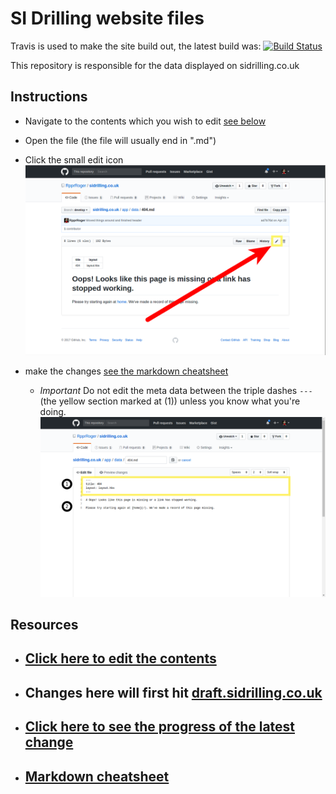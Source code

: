 # SI Drilling website files

Travis is used to make the site build out, the latest build was: [![Build Status](https://travis-ci.org/RpprRoger/sidrilling.co.uk.svg?branch=develop)](https://travis-ci.org/RpprRoger/sidrilling.co.uk)

This repository is responsible for the data displayed on sidrilling.co.uk

## Instructions

- Navigate to the contents which you wish to edit [see below](#resources)

- Open the file (the file will usually end in ".md")

- Click the small edit icon 
![Edit icon](./doc/github_edit.png?raw=true "Edit icon")

- make the changes [see the markdown cheatsheet](#markdown-cheatsheet)
    - *Important* Do not edit the meta data between the triple dashes `---` (the yellow section marked at (1)) unless you know what you're doing.  
![Editor screen](./doc/github_markdown_sections.png?raw=true "The area marked with the yellow box (1) should be left alone. Feel free to modify the section at (2)") 

## Resources

- ## [Click here to edit the contents](/app/data)

- ## Changes here will first hit [draft.sidrilling.co.uk](http://draft.sidrilling.co.uk)

- ## [Click here to see the progress of the latest change](https://travis-ci.org/RpprRoger/sidrilling.co.uk)

- ## [Markdown cheatsheet](https://github.com/adam-p/markdown-here/wiki/Markdown-Cheatsheet)
